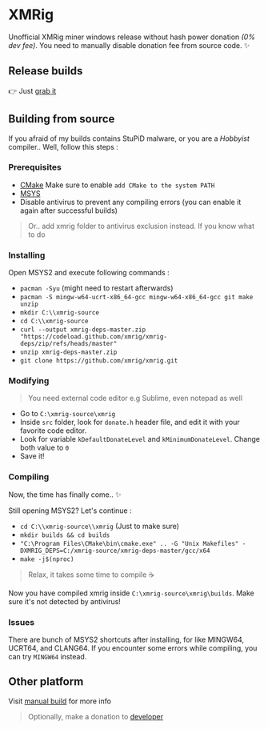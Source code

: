 # XMRig

Unofficial XMRig miner windows release without hash power donation *(0% dev fee)*. You need to manually disable donation fee from source code. ✨

## Release builds
👉 Just [grab it](https://github.com/arris42/xmrig/releases)

## Building from source
If you afraid of my builds contains StuPiD malware, or you are a *Hobbyist* compiler.. Well, follow this steps :

### Prerequisites
- [CMake](https://cmake.org/download/) Make sure to enable `add CMake to the system PATH`
- [MSYS](https://github.com/msys2/msys2-installer/releases/)
- Disable antivirus to prevent any compiling errors (you can enable it again after successful builds)
> Or.. add xmrig folder to antivirus exclusion instead. If you know what to do

### Installing
Open MSYS2 and execute following commands :
- `pacman -Syu` (might need to restart afterwards)
- `pacman -S mingw-w64-ucrt-x86_64-gcc mingw-w64-x86_64-gcc git make unzip`
- `mkdir C:\\xmrig-source`
- `cd C:\\xmrig-source`
- `curl --output xmrig-deps-master.zip "https://codeload.github.com/xmrig/xmrig-deps/zip/refs/heads/master"`
- `unzip xmrig-deps-master.zip`
- `git clone https://github.com/xmrig/xmrig.git`

### Modifying
> You need external code editor e.g Sublime, even notepad as well
- Go to `C:\xmrig-source\xmrig`
- Inside `src` folder, look for `donate.h` header file, and edit it with your favorite code editor.
- Look for variable `kDefaultDonateLevel` and `kMinimumDonateLevel`. Change both value to `0`
- Save it!

### Compiling
Now, the time has finally come.. ✨

Still opening MSYS2? Let's continue :
- `cd C:\\xmrig-source\\xmrig` (Just to make sure)
- `mkdir builds && cd builds`
- `"C:\Program Files\CMake\bin\cmake.exe" .. -G "Unix Makefiles" -DXMRIG_DEPS=C:/xmrig-source/xmrig-deps-master/gcc/x64`
- `make -j$(nproc)`

> Relax, it takes some time to compile ☕

Now you have compiled xmrig inside `C:\xmrig-source\xmrig\builds`. Make sure it's not detected by antivirus!

### Issues
There are bunch of MSYS2 shortcuts after installing, for like MINGW64, UCRT64, and CLANG64. If you encounter some errors while compiling, you can try `MINGW64` instead.

## Other platform

Visit [manual build](https://xmrig.com/docs/miner/build) for more info
> Optionally, make a donation to [developer](https://github.com/xmrig/xmrig#donations)
